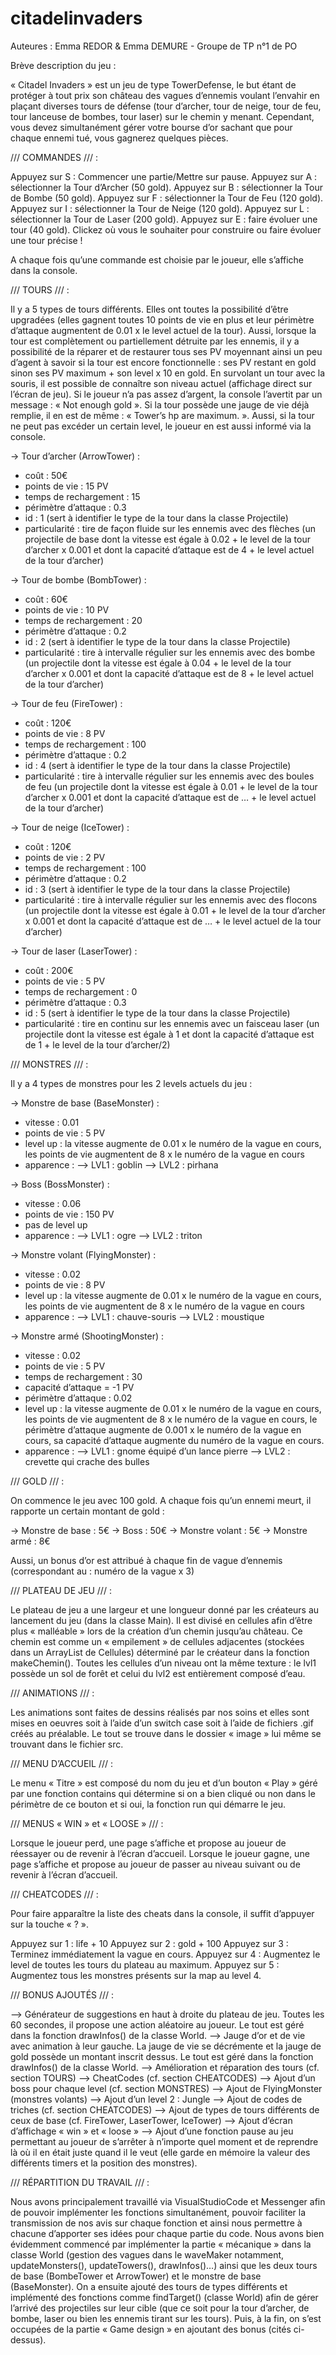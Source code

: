 # citadelinvaders

Auteures : Emma REDOR & Emma DEMURE   -   Groupe de TP n°1 de PO

Brève description du jeu :

« Citadel Invaders » est un jeu de type TowerDefense, le but étant de protéger à tout prix son château des vagues d’ennemis voulant l’envahir en plaçant diverses tours de défense (tour d’archer, tour de neige, tour de feu, tour lanceuse de bombes, tour laser) sur le chemin y menant. Cependant, vous devez simultanément gérer votre bourse d’or sachant que pour chaque ennemi tué, vous gagnerez quelques pièces. 


/// COMMANDES /// :

Appuyez sur S : Commencer une partie/Mettre sur pause.
Appuyez sur A : sélectionner la Tour d’Archer (50 gold).
Appuyez sur B : sélectionner la Tour de Bombe (50 gold).
Appuyez sur F : sélectionner la Tour de Feu (120 gold).
Appuyez sur I : sélectionner la Tour de Neige (120 gold).
Appuyez sur L : sélectionner la Tour de Laser (200 gold).
Appuyez sur E : faire évoluer une tour (40 gold).
Clickez où vous le souhaiter pour construire ou faire évoluer une tour précise !

A chaque fois qu’une commande est choisie par le joueur, elle s’affiche dans la console.


/// TOURS /// :

Il y a 5 types de tours différents. Elles ont toutes la possibilité d’être upgradées (elles gagnent toutes 10 points de vie en plus et leur périmètre d’attaque augmentent de 0.01 x le level actuel de la tour). Aussi, lorsque la tour est complètement  ou partiellement détruite par les ennemis, il y a possibilité de la réparer et de restaurer tous ses PV moyennant ainsi un peu d’agent à savoir si la tour est encore fonctionnelle : ses PV restant en gold sinon ses PV maximum + son level x 10 en gold. 
En survolant un tour avec la souris, il est possible de connaître son niveau actuel (affichage direct sur l’écran de jeu).
Si le joueur n’a pas assez d’argent, la console l’avertit par un message : « Not enough gold ». 
Si la tour possède une jauge de vie déjà remplie, il en est de même : « Tower’s hp are maximum. ». Aussi, si la tour ne peut pas excéder un certain level, le joueur en est aussi informé via la console.

-> Tour d’archer (ArrowTower) :

- coût : 50€
- points de vie : 15 PV
- temps de rechargement : 15
- périmètre d’attaque : 0.3
- id : 1 (sert à identifier le type de la tour dans la classe Projectile)
- particularité : tire de façon fluide sur les ennemis avec des flèches (un projectile de base dont la vitesse est égale à 0.02 + le level de la tour d’archer x 0.001 et dont la capacité d’attaque est de 4 + le level actuel de la tour d’archer)

-> Tour de bombe (BombTower) :

- coût : 60€
- points de vie : 10 PV
- temps de rechargement : 20
- périmètre d’attaque : 0.2
- id : 2 (sert à identifier le type de la tour dans la classe Projectile)
- particularité : tire à intervalle régulier sur les ennemis avec des bombe (un projectile dont la vitesse est égale à 0.04 + le level de la tour d’archer x 0.001 et dont la capacité d’attaque est de 8 + le level actuel de la tour d’archer)

-> Tour de feu (FireTower) :

- coût : 120€
- points de vie : 8 PV
- temps de rechargement : 100
- périmètre d’attaque : 0.2
- id : 4  (sert à identifier le type de la tour dans la classe Projectile)
- particularité : tire à intervalle régulier sur les ennemis avec des boules de feu (un projectile dont la vitesse est égale à 0.01 + le level de la tour d’archer x 0.001 et dont la capacité d’attaque est de … + le level actuel de la tour d’archer)

-> Tour de neige (IceTower) :

- coût : 120€
- points de vie : 2 PV
- temps de rechargement : 100
- périmètre d’attaque : 0.2
- id : 3  (sert à identifier le type de la tour dans la classe Projectile)
- particularité : tire à intervalle régulier sur les ennemis avec des flocons (un projectile dont la vitesse est égale à 0.01 + le level de la tour d’archer x 0.001 et dont la capacité d’attaque est de … + le level actuel de la tour d’archer)

-> Tour de laser (LaserTower) :

- coût : 200€
- points de vie : 5 PV
- temps de rechargement : 0
- périmètre d’attaque : 0.3
- id : 5  (sert à identifier le type de la tour dans la classe Projectile)
- particularité : tire en continu sur les ennemis avec un faisceau laser (un projectile dont la vitesse est égale à 1 et dont la capacité d’attaque est de 1 + le level de la tour d’archer/2)


/// MONSTRES /// :

Il y a 4 types de monstres pour les 2 levels actuels du jeu :

-> Monstre de base (BaseMonster) :

- vitesse : 0.01
- points de vie : 5 PV
- level up :  la vitesse augmente de 0.01 x le numéro de la vague en cours, les points de vie augmentent de 8 x le numéro de la vague en cours
- apparence :
	—> LVL1 : goblin
	—> LVL2 : pirhana

-> Boss (BossMonster) :

- vitesse : 0.06
- points de vie : 150 PV
- pas de level up
- apparence : 
	—> LVL1 : ogre
	—> LVL2 : triton

-> Monstre volant (FlyingMonster) :

- vitesse : 0.02
- points de vie : 8 PV
- level up :  la vitesse augmente de 0.01 x le numéro de la vague en cours, les points de vie augmentent de 8 x le numéro de la vague en cours
- apparence : 
	—> LVL1 : chauve-souris
	—> LVL2 : moustique

-> Monstre armé (ShootingMonster) :

- vitesse : 0.02
- points de vie : 5 PV
- temps de rechargement : 30
- capacité d’attaque = -1 PV
- périmètre d’attaque : 0.02
- level up : la vitesse augmente de 0.01 x le numéro de la vague en cours, les points de vie augmentent de 8 x le numéro de la vague en cours, le périmètre d’attaque augmente de 0.001 x le numéro de la vague en cours, sa capacité d’attaque augmente du numéro de la vague en cours.
- apparence : 
	—> LVL1 : gnome équipé d’un lance pierre
	—> LVL2 : crevette qui crache des bulles



/// GOLD /// :

On commence le jeu avec 100 gold. A chaque fois qu’un ennemi meurt, il rapporte un certain montant de gold :

-> Monstre de base : 5€
-> Boss : 50€
-> Monstre volant : 5€
-> Monstre armé : 8€

Aussi, un bonus d’or est attribué à chaque fin de vague d’ennemis (correspondant au : numéro de la vague x 3)

/// PLATEAU DE JEU /// :

Le plateau de jeu a une largeur et une longueur donné par les créateurs au lancement du jeu (dans la classe Main). Il est divisé en cellules afin d’être plus « malléable » lors de la création d’un chemin jusqu’au château. Ce chemin est comme un « empilement » de cellules adjacentes (stockées dans un ArrayList de Cellules) déterminé par le créateur dans la fonction makeChemin().
Toutes les cellules d’un niveau ont la même texture : le lvl1 possède un sol de forêt et celui du lvl2 est entièrement composé d’eau.

/// ANIMATIONS /// :

Les animations sont faites de dessins réalisés par nos soins et elles sont mises en oeuvres soit à l’aide d’un switch case soit à l’aide de fichiers .gif créés au préalable. Le tout se trouve dans le dossier « image » lui même se trouvant dans le fichier src.

/// MENU D’ACCUEIL /// :

Le menu « Titre » est composé du nom du jeu et d’un bouton « Play » géré par une fonction contains qui détermine si on a bien cliqué ou non dans le périmètre de ce bouton et si oui, la fonction run qui démarre le jeu.

/// MENUS « WIN » et « LOOSE » /// :

Lorsque le joueur perd, une page s’affiche et propose au joueur de réessayer ou de revenir à l’écran d’accueil.
Lorsque le joueur gagne, une page s’affiche et propose au joueur de passer au niveau suivant ou de revenir à l’écran d’accueil.

/// CHEATCODES /// :

Pour faire apparaître la liste des cheats dans la console, il suffit d’appuyer sur la touche « ? ».

Appuyez sur 1 : life + 10
Appuyez sur 2 : gold + 100
Appuyez sur 3 : Terminez immédiatement la vague en cours.
Appuyez sur 4 : Augmentez le level de toutes les tours du plateau au maximum.
Appuyez sur 5 : Augmentez tous les monstres présents sur la map au level 4.


/// BONUS AJOUTÉS /// :

—> Générateur de suggestions en haut à droite du plateau de jeu. Toutes les 60 secondes, il propose une action aléatoire au joueur. Le tout est géré dans la fonction drawInfos() de la classe World.
—> Jauge d’or et de vie avec animation à leur gauche. La jauge de vie se décrémente et la jauge de gold possède un montant inscrit dessus. Le tout est géré dans la fonction drawInfos() de la classe World.
—> Amélioration et réparation des tours (cf. section TOURS)
—> CheatCodes (cf. section CHEATCODES)
—> Ajout d’un boss pour chaque level (cf. section MONSTRES)
—> Ajout de FlyingMonster (monstres volants)
—> Ajout d’un level 2 : Jungle 
—> Ajout de codes de triches (cf. section CHEATCODES)
—> Ajout de types de tours différents de ceux de base (cf. FireTower, LaserTower, IceTower)
—> Ajout d’écran d’affichage « win » et « loose »
—> Ajout d’une fonction pause au jeu permettant au joueur de s’arrêter à n’importe quel moment et de reprendre là où il en était juste quand il le veut (elle garde en mémoire la valeur des différents timers et la position des monstres).

/// RÉPARTITION DU TRAVAIL /// :

Nous avons principalement travaillé via VisualStudioCode et Messenger afin de pouvoir implémenter les fonctions simultanément, pouvoir faciliter la transmission de nos avis sur chaque fonction et ainsi nous permettre à chacune d’apporter ses idées pour chaque partie du code.
Nous avons bien évidemment commencé par implémenter la partie « mécanique » dans la classe World (gestion des vagues dans le waveMaker notamment, updateMonsters(), updateTowers(), drawInfos()…) ainsi que les deux tours de base (BombeTower et ArrowTower) et le monstre de base (BaseMonster).
On a ensuite ajouté des tours de types différents et implémenté des fonctions comme findTarget() (classe World) afin de gérer l’arrivé des projectiles sur leur cible (que ce soit pour la tour d’archer, de bombe, laser ou bien les ennemis tirant sur les tours).
Puis, à la fin, on s’est occupées de la partie « Game design » en ajoutant des bonus (cités ci-dessus).
